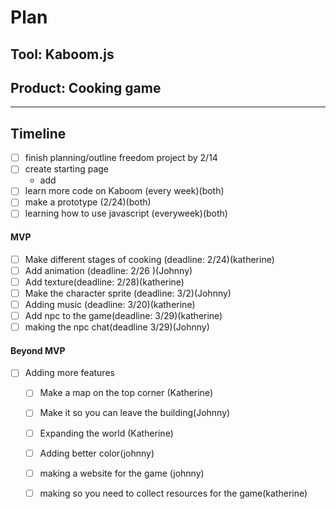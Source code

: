 # Plan

## Tool: Kaboom.js
## Product: Cooking game

---

## Timeline
- [ ] finish planning/outline freedom project by 2/14 
- [ ] create starting page
   - add
- [ ] learn more code on Kaboom (every week)(both) 
- [ ] make a prototype (2/24)(both) 
- [ ] learning how to use javascript (everyweek)(both) 

#### MVP

 - [ ] Make different stages of cooking (deadline: 2/24)(katherine)
 - [ ] Add animation (deadline: 2/26 )(Johnny)
 - [ ] Add texture(deadline: 2/28)(katherine)
 - [ ] Make the character sprite (deadline: 3/2)(Johnny)
 - [ ] Adding music (deadline: 3/20)(katherine)
 - [ ] Add npc to the game(deadline: 3/29)(katherine)
 - [ ] making the npc chat(deadline 3/29)(Johnny)

#### Beyond MVP

- [ ] Adding more features 
  - [ ] Make a map on the top corner (Katherine)
  - [ ] Make it so you can leave the building(Johnny)
  - [ ] Expanding the world (Katherine)
  - [ ] Adding better color(johnny)
  - [ ] making a website for the game (johnny)
  - [ ] making so you need to collect resources for the game(katherine)


<!-- EXAMPLE

## Tool: APIs
## Product: Green Glass Door riddle app

## Timeline

### MVP

- [ ] Front-end
  - [x] Webpage to collect input from user (deadline: 4/15)
  - [ ] Webpage to display "yes, but a ___ can't" or "no, but a ___ can" (deadline: 5/1)
- [x] Back-end
  - [x] Use regex to test whether or not the word can go through the GGD (deadline: 3/1)
  - [x] Use the Twinword API to find related words (deadline: 3/15)
    - [ ] Iterate through the words until an opposite example can be found (deadline: 4/1)

#### Beyond MVP

- [ ] Use another API to make sure the opposite example is a noun
- [ ] Automate notification of API limit to make sure I don’t exceed free quota
- [ ] A multiple choice quizzer that will test the user’s knowledge of the solution

-->





<!-- DO NOT USE THIS YET

| Name | Glows | Grows |
| -------- | ------- | ------- |
|   |   |
|   |   |
|   |   |
|   |   |
|   |   |
|   |   |

-->
